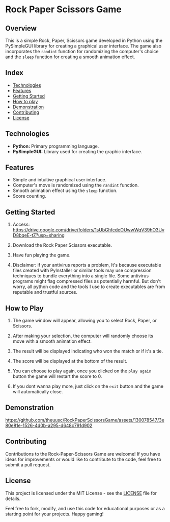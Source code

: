 # Rock Paper Scissors Game

## Overview

This is a simple Rock, Paper, Scissors game developed in Python using the PySimpleGUI library for creating a graphical user interface. The game also incorporates the `randint` function for randomizing the computer's choice and the `sleep` function for creating a smooth animation effect.

## Index
- <a href="#technologies"> Technologies </a>
- <a href="#features"> Features </a>
- <a href="#getting-started"> Getting Started </a>
- <a href="#how-to-play"> How to play </a>
- <a href="#demonstration"> Demonstration </a>
- <a href="#contributing"> Contributing </a>
- <a href="#license"> License </a>


## Technologies

- **Python:** Primary programming language.
- **PySimpleGUI:** Library used for creating the graphic interface.

## Features

- Simple and intuitive graphical user interface.
- Computer's move is randomized using the `randint` function.
- Smooth animation effect using the `sleep` function.
- Score counting.

## Getting Started

1. Access: https://drive.google.com/drive/folders/1sUbGhfcdeOUwwWqV39hO3UvD8bqeE-tZ?usp=sharing
   
2. Download the Rock Paper Scissors executable. 

3. Have fun playing the game.

4. Disclaimer: if your antivirus reports a problem, It's because executable files created with PyInstaller or similar tools may use compression techniques to bundle everything into a single file. Some antivirus programs might flag compressed files as potentially harmful. But don't worry, all python code and the tools I use to create executables are from reputable and trustful sources.

## How to Play

1. The game window will appear, allowing you to select Rock, Paper, or Scissors.

2. After making your selection, the computer will randomly choose its move with a smooth animation effect.

3. The result will be displayed indicating who won the match or if it's a tie.

4. The score will be displayed at the bottom of the result.

5. You can choose to play again, once you clicked on the `play again` button the game will restart the score to 0.

6. If you dont wanna play more, just click on the `exit` button and the game will automatically close.

## Demonstration

https://github.com/theuusc/RockPaperScissorsGame/assets/130078547/3e80e81e-1526-4d0b-a295-d648c791d902

## Contributing

Contributions to the Rock-Paper-Scissors Game are welcome! If you have ideas for improvements or would like to contribute to the code, feel free to submit a pull request.

## License

This project is licensed under the MIT License - see the [LICENSE](LICENSE) file for details.

Feel free to fork, modify, and use this code for educational purposes or as a starting point for your projects. Happy gaming!
